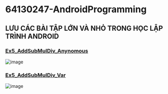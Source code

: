 # 64130247-AndroidProgramming

## LƯU CÁC BÀI TẬP LỚN VÀ NHỎ TRONG HỌC LẬP TRÌNH ANDROID
### [Ex5_AddSubMulDiv_Anynomous](https://github.com/kh4idvng/64130247-AndroidProgramming/tree/main/Ex5_AddSubMulDiv_Anynomous)
![image](https://github.com/user-attachments/assets/5ad13147-ef9b-4118-b77b-7e76ab5d4814)
### [Ex5_AddSubMulDiv_Var](https://github.com/kh4idvng/64130247-AndroidProgramming/tree/main/Ex5_AddSubMulDiv_Var)
![image](https://github.com/user-attachments/assets/24d91010-abfd-4275-b0bc-0eff37c8b48e)
